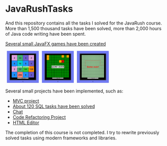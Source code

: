 # JavaRushTasks

And this repository contains all the tasks I solved for the JavaRush course. More than 1,500 thousand tasks have been
solved, more than 2,000 hours of Java code writing have been spent.

[Several small JavaFX games have been created](https://github.com/SergUstin/JavaRushTasks/tree/master/8.Games/src/com/javarush/games)

<div style = "display: flex">
  <div style = "margin: 0 5px">
    <img src = "Game2048.png"  width = "100" height = "100">  
  </div>
  <div style = " margin: 0 5px;">
     <img src="mines.png" width = "100" height = "100">             
  </div>
  <div style = "margin: 0 5px">
      <img src="snake.png"  width = "100" height = "100">
  </div>
</div>

Several small projects have been implemented, such as:

- [MVC project](https://github.com/SergUstin/JavaRushTasks/tree/master/3.JavaMultithreading/src/com/javarush/task/task36/task3608)
- [About 120 SQL tasks have been solved](https://github.com/SergUstin/JavaRushTasks/tree/master/3.JavaMultithreading/src/com/javarush/task/sql)
- [Chat](https://github.com/SergUstin/JavaRushTasks/tree/master/3.JavaMultithreading/src/com/javarush/task/task30/task3008)
- [Code Refactoring Project](https://github.com/SergUstin/JavaRushTasks/tree/master/3.JavaMultithreading/src/com/javarush/task/task29/task2909)
- [HTML Editor](https://github.com/SergUstin/JavaRushTasks/tree/master/3.JavaMultithreading/src/com/javarush/task/task32/task3209)

The completion of this course is not completed.
I try to rewrite previously solved tasks using modern frameworks and libraries.
